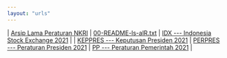 ```yaml
---
layout: "urls"
---
```


| [Arsip Lama Peraturan NKRI](https://uu.vlsm.org/)     | [00-README-ls-alR.txt](00-README-ls-alR.txt)    | [IDX --- Indonesia Stock Exchange 2021](IDX/) |
| [KEPPRES --- Keputusan Presiden 2021](KEPPRES/)       | [PERPRES --- Peraturan Presiden 2021](PERPRES/) | [PP --- Peraturan Pemerintah 2021](PP/) |

